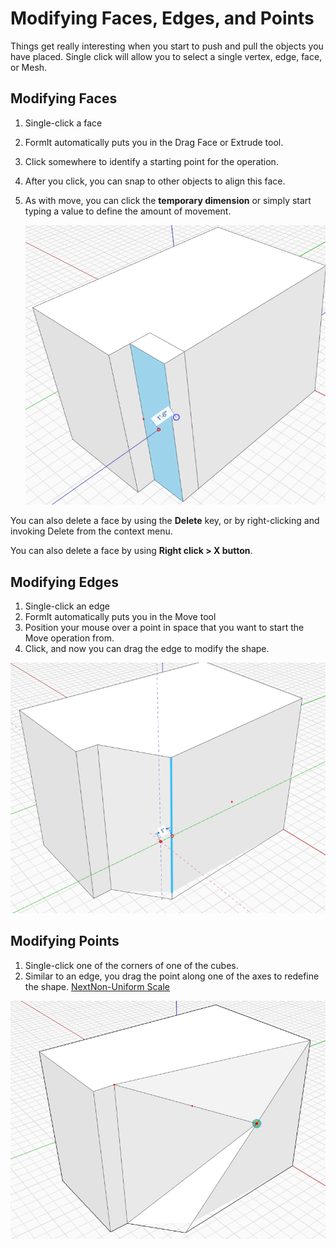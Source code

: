 # Modifying Faces, Edges, and Points

Things get really interesting when you start to push and pull the objects you have placed. Single click will allow you to select a single vertex, edge, face, or Mesh.

## Modifying Faces

1. Single-click a face
2. FormIt automatically puts you in the Drag Face or Extrude tool. 
3. Click somewhere to identify a starting point for the operation. 
4. After you click, you can snap to other objects to align this face.
5. As with move, you can click the **temporary dimension** or simply start typing a value to define the amount of movement.

   ![](../.gitbook/assets/modify.png)

You can also delete a face by using the **Delete** key, or by right-clicking and invoking Delete from the context menu.

You can also delete a face by using **Right click &gt; X button**.

## Modifying Edges

1. Single-click an edge
2. FormIt automatically puts you in the Move tool
3. Position your mouse over a point in space that you want to start the Move operation from.
4. Click, and now you can drag the edge to modify the shape.

![](../.gitbook/assets/modify2.png)

## Modifying Points

1. Single-click one of the corners of one of the cubes.
2. Similar to an edge, you drag the point along one of the axes to redefine the shape. [NextNon-Uniform Scale](https://app.gitbook.com/@formit3d/s/autodesk-formit-360-windows-help/~/drafts/-MQs8s_UgCysrQBxlywu/tool-library/non-uniform-scale)

![](../.gitbook/assets/modify3%20%281%29.png)

